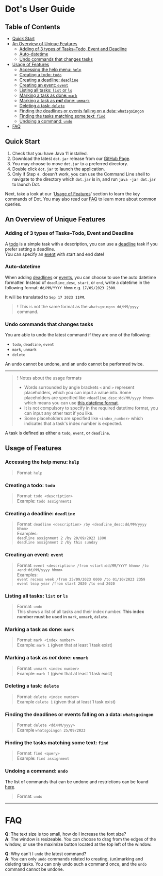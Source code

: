# Dot's User Guide

## Table of Contents

- [Quick Start](#quick-start)
- [An Overview of Unique Features](#an-overview-of-unique-features)
    - [Adding of 3 types of Tasks–Todo, Event and Deadline](#adding-of-3-types-of-taskstodo-event-and-deadline)
    - [Auto-datetime](#auto-datetime)
    - [Undo commands that changes tasks](#undo-commands-that-changes-tasks)
- [Usage of Features](#usage-of-features)
    - [Accessing the help menu: `help`](#accessing-the-help-menu-help)
    - [Creating a todo: `todo`](#creating-a-todo-todo)
    - [Creating a deadline: `deadline`](#creating-a-deadline-deadline)
    - [Creating an event: `event`](#creating-an-event-event)
    - [Listing all tasks: `list` or `ls`](#listing-all-tasks-list-or-ls)
    - [Marking a task as done: `mark`](#marking-a-task-as-done-mark)
    - [Marking a task as **_not_** done: `unmark`](#marking-a-task-as-not-done-unmark)
    - [Deleting a task: `delete`](#deleting-a-task-delete)
    - [Finding the deadlines or events falling on a data: `whatsgoingon`](#finding-the-deadlines-or-events-falling-on-a-data-whatsgoingon)
    - [Finding the tasks matching some text: `find`](#finding-the-tasks-matching-some-text-find)
    - [Undoing a command: `undo`](#undoing-a-command-undo)
- [FAQ](#faq)

## Quick Start

1. Check that you have Java 11 installed.
2. Download the latest `dot.jar` release from
   our [GitHub Page](https://github.com/lamchenghou/ip/releases/tag/A-Release).
3. You may choose to move `dot.jar` to a preferred directory.
4. Double click `dot.jar` to launch the application.
5. Only if Step `4.` doesn't work, you can use the Command Line shell to navigate to the directory which `dot.jar`
   is in, and run `java -jar dot.jar` to launch Dot.

Next, take a look at our '[Usage of Features](#usage-of-features)' section to learn the key commands of Dot. You may
also read our [FAQ](#faq) to learn more about common queries.

## An Overview of Unique Features

### Adding of 3 types of Tasks–Todo, Event and Deadline

A [todo](#creating-a-todo-todo) is a simple task with a description, you can use
a [deadline](#creating-a-deadline-deadline) task if you prefer setting a deadline. \
You can specify an [event](#creating-an-event-event) with start and end date!

### Auto-datetime

When adding [deadlines](#creating-a-deadline-deadline) or [events](#creating-an-event-event),
you can choose to use the auto datetime formatter. Instead of `deadline_desc`, `start`, or
`end`, write a datetime in the following format: `dd/MM/YYYY hhmm` e.g. `17/09/2023 2300`.

It will be translated to `Sep 17 2023 11PM`.

> !
> This is not the same format as the `whatsgoingon dd/MM/yyyy` command.

### Undo commands that changes tasks

You are able to undo the latest command if they are one of the following:

- `todo`, `deadline`, `event`
- `mark`, `unmark`
- `delete`

An undo cannot be undone, and an undo cannot be performed twice.

---
> ! Notes about the usage formats
> - Words surrounded by angle brackets `<` and `>` represent placeholders, which you can input a value into. Some
    placeholders are specified like `<deadline_desc:dd/MM/yyyy hhmm>` which means you can
    use [this datetime format](#auto-datetime).
> - It is not compulsory to specify in the required datetime format, you can input any other text
    if you like.
> - Some placeholders are specified like `<index_number>` which indicates that a task's index number
    is expected.

A task is defined as either a `todo`, `event`, or `deadline`.

## Usage of Features

### Accessing the help menu: `help`

> Format: `help`

### Creating a todo: `todo`

> Format: `todo <description>` \
> Example: `todo assignment1`

### Creating a deadline: `deadline`

> Format: `deadline <description> /by <deadline_desc:dd/MM/yyyy hhmm>` \
> Examples:  \
> `deadline assignment 2 /by 20/09/2023 1800` \
> `deadline assignment 2 /by this sunday`

### Creating an event: `event`

> Format: `event <description> /from <start:dd/MM/YYYY hhmm> /to <end:dd/MM/yyyy hhmm>` \
> Examples: \
> `event recess week /from 25/09/2023 0000 /to 01/10/2023 2359` \
> `event leap year /from start 2020 /to end 2020`

### Listing all tasks: `list` or `ls`

> Format: `undo` \
> This shows a list of all tasks and their index number. **This index number must be used in
> `mark`, `unmark`, `delete`.**

### Marking a task as done: `mark`

> Format: `mark <index number>` \
> Example: `mark 1` (given that at least 1 task exist)

### Marking a task as **_not_** done: `unmark`

> Format: `unmark <index number>` \
> Example: `mark 1` (given that at least 1 task exist)

### Deleting a task: `delete`

> Format: `delete <index number>` \
> Example `delete 1` (given that at least 1 task exist)

### Finding the deadlines or events falling on a data: `whatsgoingon`

> Format: `delete <dd/MM/yyyy>` \
> Example `whatsgoingon 25/09/2023`

### Finding the tasks matching some text: `find`

> Format: `find <query>` \
> Example: `find assignment`

### Undoing a command: `undo`

The list of commands that can be undone and restrictions can be found [here](#undo-commands-that-changes-tasks).

> Format: `undo`

---

# FAQ

**Q**: The text size is too small, how do I increase the font size? \
**A**: The window is resizeable. You can choose to drag from the edges of the window, or use the maximize button located
at the top left of the window.

**Q**: Why can't I `undo` the latest command? \
**A**: You can only `undo` commands related to creating, (un)marking and deleting tasks. You can only undo such a
command once, and the `undo` command cannot be undone.